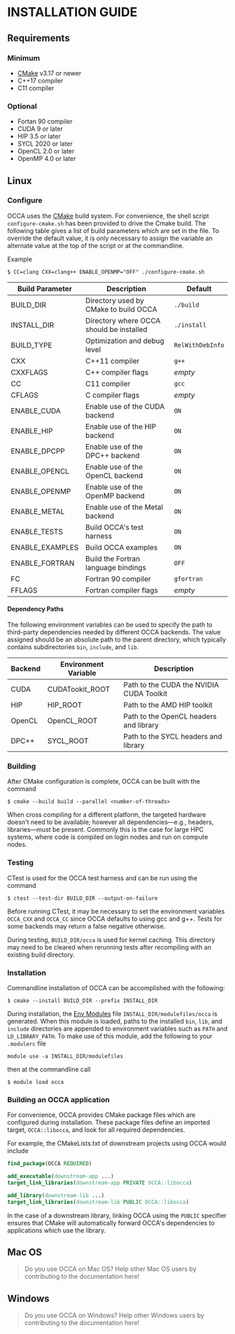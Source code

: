 # INSTALLATION GUIDE 

## Requirements

### Minimum

- [CMake] v3.17 or newer
- C++17 compiler
- C11 compiler

### Optional

 - Fortan 90 compiler
 - CUDA 9 or later
 - HIP 3.5 or later
 - SYCL 2020 or later
 - OpenCL 2.0 or later
 - OpenMP 4.0 or later

## Linux

### **Configure**

OCCA uses the [CMake] build system. For convenience, the shell script `configure-cmake.sh` has been provided to drive the Cmake build. The following table gives a list of build parameters which are set in the file. To override the default value, it is only necessary to assign the variable an alternate value at the top of the script or at the commandline.

Example
```shell
$ CC=clang CXX=clang++ ENABLE_OPENMP="OFF" ./configure-cmake.sh
``` 

| Build Parameter | Description | Default |
| --------- | ----------- | ------- |
| BUILD_DIR | Directory used by CMake to build OCCA | `./build` |
| INSTALL_DIR | Directory where OCCA should be installed | `./install` |
| BUILD_TYPE | Optimization and debug level | `RelWithDebInfo` |
| CXX | C++11 compiler | `g++` |
| CXXFLAGS | C++ compiler flags | *empty* | 
| CC | C11 compiler| `gcc` |
| CFLAGS | C compiler flags | *empty* |
| ENABLE_CUDA | Enable use of the CUDA backend | `ON`|
| ENABLE_HIP | Enable use of the HIP backend | `ON`|
| ENABLE_DPCPP | Enable use of the DPC++ backend | `ON`|
| ENABLE_OPENCL | Enable use of the OpenCL backend | `ON`|
| ENABLE_OPENMP | Enable use of the OpenMP backend | `ON`|
| ENABLE_METAL | Enable use of the Metal backend | `ON`|
| ENABLE_TESTS | Build OCCA's test harness | `ON` |
| ENABLE_EXAMPLES | Build OCCA examples | `ON` |
| ENABLE_FORTRAN | Build the Fortran language bindings | `OFF`|
| FC | Fortran 90 compiler | `gfortran` |
| FFLAGS | Fortran compiler flags | *empty* |

#### Dependency Paths

The following environment variables can be used to specify the path to third-party dependencies needed by different OCCA backends. The value assigned should be an absolute path to the parent directory, which typically contains subdirectories `bin`, `include`, and `lib`.

| Backend | Environment Variable | Description |
| --- | --- | --- |
| CUDA | CUDATookit_ROOT | Path to the CUDA the NVIDIA CUDA Toolkit |
| HIP | HIP_ROOT | Path to the AMD HIP toolkit |
| OpenCL | OpenCL_ROOT | Path to the OpenCL headers and library |
| DPC++ | SYCL_ROOT | Path to the SYCL headers and library |

### Building

After CMake configuration is complete, OCCA can be built with the command
```shell
$ cmake --build build --parallel <number-of-threads>
```

When cross compiling for a different platform, the targeted hardware doesn't need to be available; however all dependencies&mdash;e.g., headers, libraries&mdash;must be present. Commonly this is the case for large HPC systems, where code is compiled on login nodes and run on compute nodes.  

### Testing

CTest is used for the OCCA test harness and can be run using the command
```shell
$ ctest --test-dir BUILD_DIR --output-on-failure
```

Before running CTest, it may be necessary to set the environment variables `OCCA_CXX` and `OCCA_CC` since OCCA defaults to using gcc and g++. Tests for some backends may return a false negative otherwise.

During testing, `BUILD_DIR/occa` is used for kernel caching. This directory may need to be cleared when rerunning tests after recompiling with an existing build directory.

### Installation

Commandline installation of OCCA can be accomplished with the following:
```shell
$ cmake --install BUILD_DIR --prefix INSTALL_DIR
```
During installation, the [Env Modules](Env_Modules) file `INSTALL_DIR/modulefiles/occa` is generated. When this module is loaded, paths to the installed `bin`, `lib`, and `include` directories are appended to environment variables such as `PATH` and `LD_LIBRARY_PATH`. 
To make use of this module, add the following to your `.modulerc` file
```
module use -a INSTALL_DIR/modulefiles
```
 then at the commandline call
```shell
$ module load occa
```

### Building an OCCA application

For convenience, OCCA provides CMake package files which are configured during installation. These package files define an imported target, `OCCA::libocca`, and look for all required dependencies.

For example, the CMakeLists.txt of downstream projects using OCCA would include
```cmake
find_package(OCCA REQUIRED)

add_executable(downstream-app ...)
target_link_libraries(downstream-app PRIVATE OCCA::libocca)

add_library(downstream-lib ...)
target_link_libraries(downstream-lib PUBLIC OCCA::libocca)
```
In the case of a downstream library, linking OCCA using the  `PUBLIC` specifier ensures that CMake will automatically forward OCCA's dependencies to applications which use the library.

## Mac OS

> Do you use OCCA on Mac OS? Help other Mac OS users by contributing to the documentation here!

## Windows

> Do you use OCCA on Windows? Help other Windows users by contributing to the documentation here!

[CMake]: https://cmake.org/
[Env_Modules]: https://modules.readthedocs.io/en/latest/index.html
